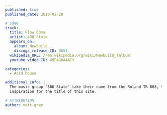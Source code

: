 ```yaml
---
published: true
published_date: 2018-02-28

# SONG
track:
  title: Flow Coma
  artist: 808 State
  appears_on:
    album: Newbuild
    discogs_release_ID: 3551
  wikipedia_URL: //en.wikipedia.org/wiki/Newbuild_(album)
  youtube_video_ID: 49P4GUA4AIY

categories:
  - Acid house

additional_info: |
  The music group "808 State" take their name from the Roland TR-808, their name was the
  inspiration for the title of this site.

# ATTRIBUTION
author: matt-grey
---
```

